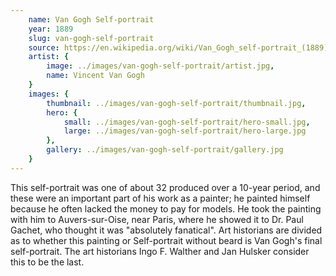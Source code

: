 ```yaml
---
    name: Van Gogh Self-portrait
    year: 1889
    slug: van-gogh-self-portrait
    source: https://en.wikipedia.org/wiki/Van_Gogh_self-portrait_(1889)
    artist: {
        image: ../images/van-gogh-self-portrait/artist.jpg,
        name: Vincent Van Gogh
    }
    images: {
        thumbnail: ../images/van-gogh-self-portrait/thumbnail.jpg,
        hero: {
            small: ../images/van-gogh-self-portrait/hero-small.jpg,
            large: ../images/van-gogh-self-portrait/hero-large.jpg
        },
        gallery: ../images/van-gogh-self-portrait/gallery.jpg
    }
---
```


This self-portrait was one of about 32 produced over a 10-year period, and these were an important part of his work as a painter; he painted himself because he often lacked the money to pay for models. He took the painting with him to Auvers-sur-Oise, near Paris, where he showed it to Dr. Paul Gachet, who thought it was "absolutely fanatical". Art historians are divided as to whether this painting or Self-portrait without beard is Van Gogh's final self-portrait. The art historians Ingo F. Walther and Jan Hulsker consider this to be the last.